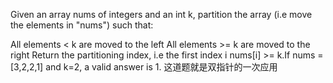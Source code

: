 Given an array nums of integers and an int k, partition the array (i.e move the elements in "nums") such that:

All elements < k are moved to the left
All elements >= k are moved to the right
Return the partitioning index, i.e the first index i nums[i] >= k.If nums = [3,2,2,1] and k=2, a valid answer is 1.
这道题就是双指针的一次应用 
